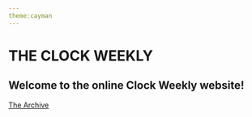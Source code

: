 ```yaml
---
theme:cayman
---
```

<html>
  <h1>THE CLOCK WEEKLY</h1>
  <h2>Welcome to the online Clock Weekly website!</h2>
  <a href='http://.tclockw.github.io/archive.html';">The Archive</a>
</html>

